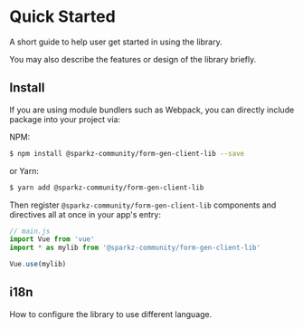 # Quick Started

A short guide to help user get started in using the library.

You may also describe the features or design of the library briefly.

## Install

If you are using module bundlers such as Webpack, you can directly include package into your project via:

NPM:

``` bash
$ npm install @sparkz-community/form-gen-client-lib --save
```

or Yarn:

``` bash
$ yarn add @sparkz-community/form-gen-client-lib
```

Then register `@sparkz-community/form-gen-client-lib` components and directives all at once in your app's entry:

``` js
// main.js
import Vue from 'vue'
import * as mylib from '@sparkz-community/form-gen-client-lib'

Vue.use(mylib)
```

## i18n

How to configure the library to use different language.
